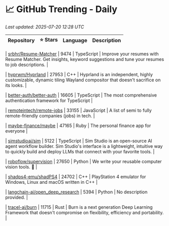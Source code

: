 # 📈 GitHub Trending - Daily

_Last updated: 2025-07-20 12:28 UTC_

| Repository | ⭐ Stars | Language | Description |
|------------|--------:|----------|-------------|

| [srbhr/Resume-Matcher](https://github.com/srbhr/Resume-Matcher) | 9474 | TypeScript | Improve your resumes with Resume Matcher. Get insights, keyword suggestions and tune your resumes to job descriptions. |

| [hyprwm/Hyprland](https://github.com/hyprwm/Hyprland) | 27953 | C++ | Hyprland is an independent, highly customizable, dynamic tiling Wayland compositor that doesn't sacrifice on its looks. |

| [better-auth/better-auth](https://github.com/better-auth/better-auth) | 16605 | TypeScript | The most comprehensive authentication framework for TypeScript |

| [remoteintech/remote-jobs](https://github.com/remoteintech/remote-jobs) | 33155 | JavaScript | A list of semi to fully remote-friendly companies (jobs) in tech. |

| [maybe-finance/maybe](https://github.com/maybe-finance/maybe) | 47165 | Ruby | The personal finance app for everyone |

| [simstudioai/sim](https://github.com/simstudioai/sim) | 5122 | TypeScript | Sim Studio is an open-source AI agent workflow builder. Sim Studio's interface is a lightweight, intuitive way to quickly build and deploy LLMs that connect with your favorite tools. |

| [roboflow/supervision](https://github.com/roboflow/supervision) | 27650 | Python | We write your reusable computer vision tools. 💜 |

| [shadps4-emu/shadPS4](https://github.com/shadps4-emu/shadPS4) | 24702 | C++ | PlayStation 4 emulator for Windows, Linux and macOS written in C++ |

| [langchain-ai/open_deep_research](https://github.com/langchain-ai/open_deep_research) | 5394 | Python | No description provided. |

| [tracel-ai/burn](https://github.com/tracel-ai/burn) | 11715 | Rust | Burn is a next generation Deep Learning Framework that doesn't compromise on flexibility, efficiency and portability. |
